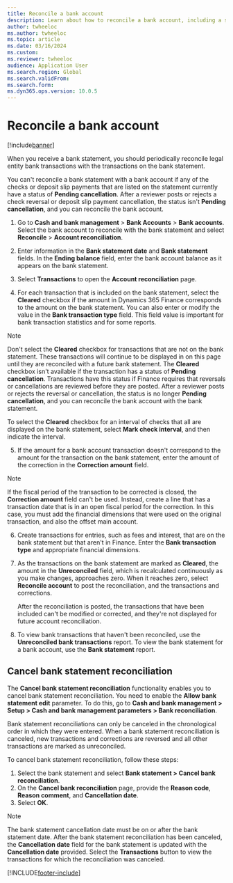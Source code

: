 ```yaml
---
title: Reconcile a bank account
description: Learn about how to reconcile a bank account, including a step-by-step process and an outline on canceling bank statement reconciliation.
author: twheeloc
ms.author: twheeloc
ms.topic: article
ms.date: 03/16/2024
ms.custom:
ms.reviewer: twheeloc
audience: Application User
ms.search.region: Global
ms.search.validFrom: 
ms.search.form:
ms.dyn365.ops.version: 10.0.5
---
```


# Reconcile a bank account

[!include[banner](../includes/banner.md)]

When you receive a bank statement, you should periodically reconcile legal entity bank transactions with the transactions on the bank statement.

You can't reconcile a bank statement with a bank account if any of the checks or deposit slip payments that are listed on the statement currently have a status of **Pending cancellation**. After a reviewer posts or rejects a check reversal or deposit slip payment cancellation, the status isn't **Pending cancellation**, and you can reconcile the bank account.

1. Go to **Cash and bank management** \> **Bank Accounts** \> **Bank accounts**. Select the bank account to reconcile with the bank statement and select **Reconcile** > **Account reconciliation**.

2. Enter information in the **Bank statement date** and **Bank statement** fields. In the **Ending balance** field, enter the bank account balance as it appears on the bank statement.

3. Select **Transactions** to open the **Account reconciliation** page.

4. For each transaction that is included on the bank statement, select the **Cleared** checkbox if the amount in Dynamics 365 Finance corresponds to the amount on the bank statement. You can also enter or modify the value in the **Bank transaction type** field. This field value is important for bank transaction statistics and for some reports.
    

>[!NOTE]
>Don't select the **Cleared** checkbox for transactions that are not on the bank statement. These transactions will continue to be displayed in on this page until they are reconciled with a future bank statement.
>The **Cleared** checkbox isn't available if the transaction has a status of **Pending cancellation**. Transactions have this status if Finance requires that reversals or cancellations are reviewed before they are posted. After a reviewer posts or rejects the reversal or cancellation, the status is no longer **Pending cancellation**, and you can reconcile the bank account with the bank statement.


To select the **Cleared** checkbox for an interval of checks that all are displayed on the bank statement, select **Mark check interval**, and then indicate the interval.

5.  If the amount for a bank account transaction doesn't correspond to the amount for the transaction on the bank statement, enter the amount of the correction in the **Correction amount** field.
    

> [!NOTE]
> If the fiscal period of the transaction to be corrected is closed, the **Correction amount** field can't be used. Instead, create a line that has a transaction date that is in an open fiscal period for the correction. In this case, you must add the financial dimensions that were used on the original transaction, and also the offset main account.



6.  Create transactions for entries, such as fees and interest, that are on the bank statement but that aren't in Finance. Enter the **Bank transaction type** and appropriate financial dimensions.

7.  As the transactions on the bank statement are marked as **Cleared**, the amount in the **Unreconciled** field, which is recalculated continuously as you make changes, approaches zero. When it reaches zero, select **Reconcile account** to post the reconciliation, and the transactions and corrections.
    
    After the reconciliation is posted, the transactions that have been included can't be modified or corrected, and they're not displayed for future account reconciliation.

8.  To view bank transactions that haven't been reconciled, use the **Unreconciled bank transactions** report. To view the bank statement for a bank account, use the **Bank statement** report.

## Cancel bank statement reconciliation 

The **Cancel bank statement reconciliation** functionality enables you to cancel bank statement reconciliation. You need to enable the **Allow bank statement edit** parameter. To do this, go to **Cash and bank management > Setup > Cash and bank management parameters > Bank reconciliation**.
 
Bank statement reconciliations can only be canceled in the chronological order in which they were entered. When a bank statement reconciliation is canceled, new transactions and corrections are reversed and all other transactions are marked as unreconciled.
 
To cancel bank statement reconciliation, follow these steps:
1. Select the bank statement and select **Bank statement > Cancel bank reconciliation**.
2. On the **Cancel bank reconciliation** page, provide the **Reason code**, **Reason comment**, and **Cancellation date**.
3. Select **OK**.

>[!Note]
> The bank statement cancellation date must be on or after the bank statement date. After the bank statement reconciliation has been canceled, the **Cancellation date** field for the bank statement is updated with the **Cancellation date** provided. Select the **Transactions** button to view the transactions for which the reconciliation was canceled.


[!INCLUDE[footer-include](../../includes/footer-banner.md)]
